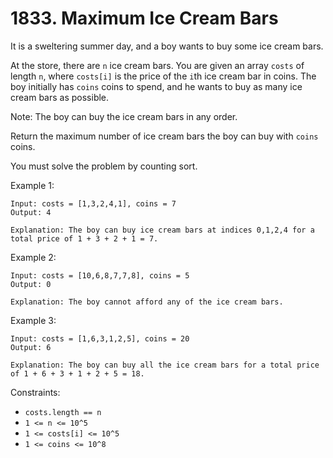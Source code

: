 # 1833. Maximum Ice Cream Bars

It is a sweltering summer day, and a boy wants to buy some ice cream bars.

At the store, there are `n` ice cream bars. You are given an array `costs` of length `n`, where `costs[i]` is the price of the `i`th ice cream bar in coins. The boy initially has `coins` coins to spend, and he wants to buy as many ice cream bars as possible. 

Note: The boy can buy the ice cream bars in any order.

Return the maximum number of ice cream bars the boy can buy with `coins` coins.

You must solve the problem by counting sort.

Example 1:

    Input: costs = [1,3,2,4,1], coins = 7
    Output: 4

    Explanation: The boy can buy ice cream bars at indices 0,1,2,4 for a total price of 1 + 3 + 2 + 1 = 7.

Example 2:

    Input: costs = [10,6,8,7,7,8], coins = 5
    Output: 0

    Explanation: The boy cannot afford any of the ice cream bars.

Example 3:

    Input: costs = [1,6,3,1,2,5], coins = 20
    Output: 6

    Explanation: The boy can buy all the ice cream bars for a total price of 1 + 6 + 3 + 1 + 2 + 5 = 18.

Constraints:

- `costs.length == n`
- `1 <= n <= 10^5`
- `1 <= costs[i] <= 10^5`
- `1 <= coins <= 10^8`